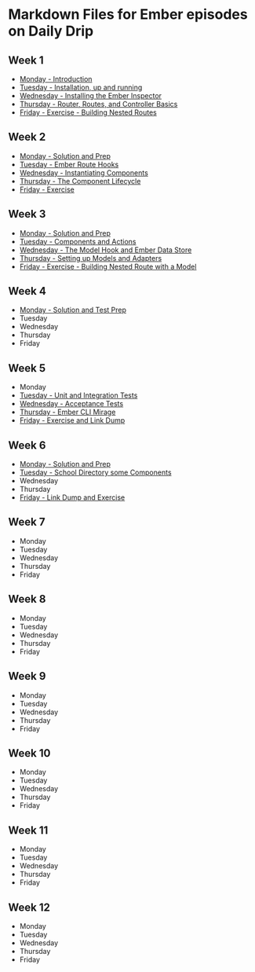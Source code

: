 # Markdown Files for Ember episodes on Daily Drip

## Week 1
  * [Monday - Introduction](https://github.com/baroquon/daily_drip_ember/blob/master/Week1/001.1.md)
  * [Tuesday - Installation, up and running](https://github.com/baroquon/daily_drip_ember/blob/master/Week1/001.2.md)
  * [Wednesday - Installing the Ember Inspector](https://github.com/baroquon/daily_drip_ember/blob/master/Week1/001.3.md)
  * [Thursday - Router, Routes, and Controller Basics](https://github.com/baroquon/daily_drip_ember/blob/master/Week1/001.4.md)
  * [Friday - Exercise - Building Nested Routes](https://github.com/baroquon/daily_drip_ember/blob/master/Week1/001.5.md)

## Week 2
  * [Monday - Solution and Prep](https://github.com/baroquon/daily_drip_ember/blob/master/Week2/002.1.md)
  * [Tuesday - Ember Route Hooks](https://github.com/baroquon/daily_drip_ember/blob/master/Week2/002.2.md)
  * [Wednesday - Instantiating Components](https://github.com/baroquon/daily_drip_ember/blob/master/Week2/002.3.md)
  * [Thursday - The Component Lifecycle](https://github.com/baroquon/daily_drip_ember/blob/master/Week2/002.4.md)
  * [Friday - Exercise](https://github.com/baroquon/daily_drip_ember/blob/master/Week2/002.5.md)


## Week 3
  * [Monday - Solution and Prep](https://github.com/baroquon/daily_drip_ember/blob/master/Week3/003.1.md)
  * [Tuesday - Components and Actions](https://github.com/baroquon/daily_drip_ember/blob/master/Week3/003.2.md)
  * [Wednesday - The Model Hook and Ember Data Store](https://github.com/baroquon/daily_drip_ember/blob/master/Week3/003.3.md)
  * [Thursday - Setting up Models and Adapters](https://github.com/baroquon/daily_drip_ember/blob/master/Week3/003.4.md)
  * [Friday - Exercise - Building Nested Route with a Model](https://github.com/baroquon/daily_drip_ember/blob/master/Week3/003.5.md)

## Week 4
  * [Monday - Solution and Test Prep](https://github.com/baroquon/daily_drip_ember/blob/master/Week4/004.1.md)
  * Tuesday
  * Wednesday
  * Thursday
  * Friday

## Week 5
  * Monday
  * [Tuesday - Unit and Integration Tests](https://github.com/baroquon/daily_drip_ember/blob/master/Week5/005.2.md)
  * [Wednesday - Acceptance Tests](https://github.com/baroquon/daily_drip_ember/blob/master/Week5/005.3.md)
  * [Thursday - Ember CLI Mirage](https://github.com/baroquon/daily_drip_ember/blob/master/Week5/005.4.md)
  * [Friday - Exercise and Link Dump](https://github.com/baroquon/daily_drip_ember/blob/master/Week5/005.5.md)

## Week 6
  * [Monday - Solution and Prep](https://github.com/baroquon/daily_drip_ember/blob/master/Week6/006.1.md)
  * [Tuesday - School Directory some Components](https://github.com/baroquon/daily_drip_ember/blob/master/Week6/006.2.md)
  * Wednesday
  * Thursday
  * [Friday - Link Dump and Exercise](https://github.com/baroquon/daily_drip_ember/blob/master/Week6/006.5.md)

## Week 7
  * Monday
  * Tuesday
  * Wednesday
  * Thursday
  * Friday


## Week 8
  * Monday
  * Tuesday
  * Wednesday
  * Thursday
  * Friday


## Week 9
  * Monday
  * Tuesday
  * Wednesday
  * Thursday
  * Friday


## Week 10
  * Monday
  * Tuesday
  * Wednesday
  * Thursday
  * Friday


## Week 11
  * Monday
  * Tuesday
  * Wednesday
  * Thursday
  * Friday


## Week 12
  * Monday
  * Tuesday
  * Wednesday
  * Thursday
  * Friday
